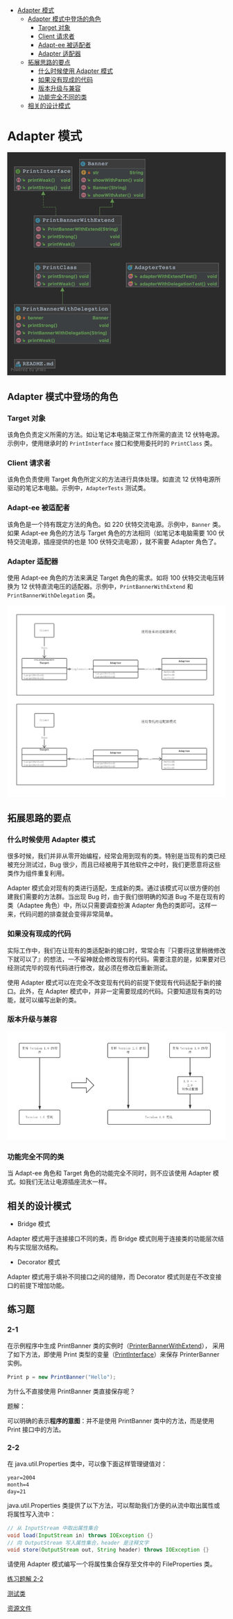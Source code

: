 * [Adapter 模式](#adapter-模式)
    * [Adapter 模式中登场的角色](#adapter-模式中登场的角色)
        * [Target 对象](#target-对象)
        * [Client 请求者](#client-请求者)
        * [Adapt-ee 被适配者](#adapt-ee-被适配者)
        * [Adapter 适配器](#adapter-适配器)
    * [拓展思路的要点](#拓展思路的要点)
        * [什么时候使用 Adapter 模式](#什么时候使用-adapter-模式)
        * [如果没有现成的代码](#如果没有现成的代码)
        * [版本升级与兼容](#版本升级与兼容)
        * [功能完全不同的类](#功能完全不同的类)
    * [相关的设计模式](#相关的设计模式)
      
# Adapter 模式

![类关系示意图](AdapterUML.png)

## Adapter 模式中登场的角色

### Target 对象

该角色负责定义所需的方法。如让笔记本电脑正常工作所需的直流 12 伏特电源。示例中，使用继承时的 `PrintInterface` 接口和使用委托时的 `PrintClass` 类。

### Client 请求者

该角色负责使用 Target 角色所定义的方法进行具体处理。如直流 12 伏特电源所驱动的笔记本电脑。示例中，`AdapterTests` 测试类。

### Adapt-ee 被适配者

该角色是一个持有既定方法的角色。如 220 伏特交流电源。示例中，`Banner` 类。如果 Adapt-ee 角色的方法与 Target 角色的方法相同（如笔记本电脑需要 100 伏特交流电源，插座提供的也是 100 伏特交流电源），就不需要 Adapter 角色了。

### Adapter 适配器

使用 Adapt-ee 角色的方法来满足 Target 角色的需求。如将 100 伏特交流电压转换为 12 伏特直流电压的适配器。示例中，`PrintBannerWithExtend` 和 `PrintBannerWithDelegation` 类。


![Adapter 模式的类图](AdapterModeClassDiagram.jpg)

## 拓展思路的要点

### 什么时候使用 Adapter 模式

很多时候，我们并非从零开始编程，经常会用到现有的类。特别是当现有的类已经被充分测试过，Bug 很少，而且已经被用于其他软件之中时，我们更愿意将这些类作为组件重复利用。

Adapter 模式会对现有的类进行适配，生成新的类。通过该模式可以很方便的创建我们需要的方法群。当出现 Bug 时，由于我们很明确的知道 Bug 不是在现有的类（Adaptee 角色）中，所以只需要调查扮演 Adapter 角色的类即可。这样一来，代码问题的排查就会变得非常简单。

### 如果没有现成的代码

实际工作中，我们在让现有的类适配新的接口时，常常会有『只要将这里稍微修改下就可以了』的想法，一不留神就会修改现有的代码。需要注意的是，如果要对已经测试完毕的现有代码进行修改，就必须在修改后重新测试。

使用 Adapter 模式可以在完全不改变现有代码的前提下使现有代码适配于新的接口。此外，在 Adapter 模式中，并非一定需要现成的代码。只要知道现有类的功能，就可以编写出新的类。

### 版本升级与兼容

![版本兼容性示意图](AdapterVersionCompatibility.jpg)

### 功能完全不同的类

当 Adapt-ee 角色和 Target 角色的功能完全不同时，则不应该使用 Adapter 模式。如我们无法让电源插座流水一样。

## 相关的设计模式

- Bridge 模式

Adapter 模式用于连接接口不同的类，而 Bridge 模式则用于连接类的功能层次结构与实现层次结构。

- Decorator 模式

Adapter 模式用于填补不同接口之间的缝隙，而 Decorator 模式则是在不改变接口的前提下增加功能。

## 练习题

### 2-1

在示例程序中生成 PrintBanner 类的实例时（[PrinterBannerWithExtend](adapter_with_extend/PrintBannerWithExtend.java)），
采用了如下方法，即使用 Print 类型的变量（[PrintInterface](adapter_with_extend/PrintInterface.java)）来保存 PrinterBanner 实例。

```java
Print p = new PrintBanner("Hello");
```

为什么不直接使用 PrintBanner 类直接保存呢？

题解：

可以明确的表示**程序的意图**：并不是使用 PrintBanner 类中的方法，而是使用 Print 接口中的方法。

### 2-2

在 java.util.Properties 类中，可以像下面这样管理键值对：

```properties
year=2004
month=4
day=21
```

java.util.Properties 类提供了以下方法，可以帮助我们方便的从流中取出属性或将属性写入流中：

```java
// 从 InputStream 中取出属性集合
void load(InputStream in) throws IOException {}
// 向 OutputStream 写入属性集合，header 是注释文字
void store(OutputStream out, String header) throws IOException {}
```

请使用 Adapter 模式编写一个将属性集合保存至文件中的 FileProperties 类。

[练习题解 2-2](exercise_2_2)

[测试类](/src/test/java/cn/n0nb0at/designpattern/chapter_02_adapter/AdapterTests.java)

[资源文件](/src/test/resources/chapter_02_adapter)

